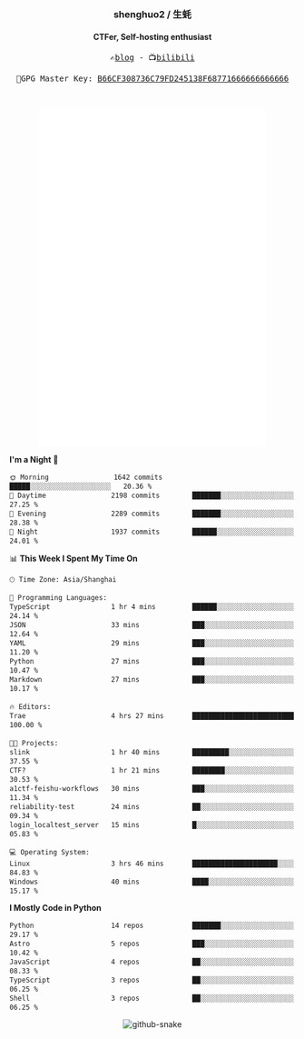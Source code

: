 <h3 align="center"> shenghuo2 / 生蚝 </h3>
<h4 align="center" >CTFer, Self-hosting enthusiast</h3>


<p align="center">
  <samp>
    ✍️<a href="https://blog.shenghuo2.top/">blog</a> -
    📺<a href="https://space.bilibili.com/85894935">bilibili</a>
  </samp>
</p>
<p align="center">
  <samp>
     🔐GPG Master Key: <a align="center" href="https://github.com/shenghuo2.gpg">B66CF308736C79FD245138F68771666666666666</a>
  </samp>
</p>
<br>
<p align="center">
  <a href="https://github.com/shenghuo2">
    <img width="400" align="top" src="https://github.com/shenghuo2/shenghuo2/blob/main/metrics.left.svg" />
  </a>
  <a href="https://github.com/shenghuo2">
    <img width="400" align="top" src="https://github.com/shenghuo2/shenghuo2/blob/main/metrics.right.svg" />
  </a>
</p>


<!--START_SECTION:waka-->
**I'm a Night 🦉** 

```text
🌞 Morning                1642 commits        █████░░░░░░░░░░░░░░░░░░░░   20.36 % 
🌆 Daytime                2198 commits        ███████░░░░░░░░░░░░░░░░░░   27.25 % 
🌃 Evening                2289 commits        ███████░░░░░░░░░░░░░░░░░░   28.38 % 
🌙 Night                  1937 commits        ██████░░░░░░░░░░░░░░░░░░░   24.01 % 
```


📊 **This Week I Spent My Time On** 

```text
🕑︎ Time Zone: Asia/Shanghai

💬 Programming Languages: 
TypeScript               1 hr 4 mins         ██████░░░░░░░░░░░░░░░░░░░   24.14 % 
JSON                     33 mins             ███░░░░░░░░░░░░░░░░░░░░░░   12.64 % 
YAML                     29 mins             ███░░░░░░░░░░░░░░░░░░░░░░   11.20 % 
Python                   27 mins             ███░░░░░░░░░░░░░░░░░░░░░░   10.47 % 
Markdown                 27 mins             ███░░░░░░░░░░░░░░░░░░░░░░   10.17 % 

🔥 Editors: 
Trae                     4 hrs 27 mins       █████████████████████████   100.00 % 

🐱‍💻 Projects: 
slink                    1 hr 40 mins        █████████░░░░░░░░░░░░░░░░   37.55 % 
CTF?                     1 hr 21 mins        ████████░░░░░░░░░░░░░░░░░   30.53 % 
a1ctf-feishu-workflows   30 mins             ███░░░░░░░░░░░░░░░░░░░░░░   11.34 % 
reliability-test         24 mins             ██░░░░░░░░░░░░░░░░░░░░░░░   09.34 % 
login_localtest_server   15 mins             █░░░░░░░░░░░░░░░░░░░░░░░░   05.83 % 

💻 Operating System: 
Linux                    3 hrs 46 mins       █████████████████████░░░░   84.83 % 
Windows                  40 mins             ████░░░░░░░░░░░░░░░░░░░░░   15.17 % 
```

**I Mostly Code in Python** 

```text
Python                   14 repos            ███████░░░░░░░░░░░░░░░░░░   29.17 % 
Astro                    5 repos             ███░░░░░░░░░░░░░░░░░░░░░░   10.42 % 
JavaScript               4 repos             ██░░░░░░░░░░░░░░░░░░░░░░░   08.33 % 
TypeScript               3 repos             ██░░░░░░░░░░░░░░░░░░░░░░░   06.25 % 
Shell                    3 repos             ██░░░░░░░░░░░░░░░░░░░░░░░   06.25 % 
```




<!--END_SECTION:waka-->


<div align="center">
  <picture>
    <source media="(prefers-color-scheme: dark)" srcset="https://gist.githubusercontent.com/shenghuo2/bfce20b14ab0484cef03bae6e60e0b3a/raw/github-snake-dark.svg" />
    <source media="(prefers-color-scheme: light)" srcset="https://gist.githubusercontent.com/shenghuo2/bfce20b14ab0484cef03bae6e60e0b3a/raw/github-snake.svg" />
    <img alt="github-snake" src="https://gist.githubusercontent.com/shenghuo2/bfce20b14ab0484cef03bae6e60e0b3a/raw/github-snake.svg" />
  </picture>
</div>

<!--
**shenghuo2/shenghuo2** is a ✨ _special_ ✨ repository because its `README.md` (this file) appears on your GitHub profile.

Here are some ideas to get you started:

- 🔭 I’m currently working on ...
- 🌱 I’m currently learning ...
- 👯 I’m looking to collaborate on ...
- 🤔 I’m looking for help with ...
- 💬 Ask me about ...
- 📫 How to reach me: ...
- 😄 Pronouns: ...
- ⚡ Fun fact: ...
-->
